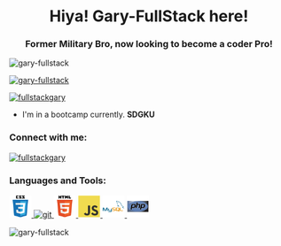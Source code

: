 <h1 align="center">Hiya! Gary-FullStack here!</h1>
<h3 align="center">Former Military Bro, now looking to become a coder Pro!</h3>

<p align="left"> <img src="https://komarev.com/ghpvc/?username=gary-fullstack&label=Profile%20views&color=0e75b6&style=flat" alt="gary-fullstack" /> </p>

<p align="left"> <a href="https://github.com/ryo-ma/github-profile-trophy"><img src="https://github-profile-trophy.vercel.app/?username=gary-fullstack" alt="gary-fullstack" /></a> </p>

<p align="left"> <a href="https://twitter.com/fullstackgary" target="blank"><img src="https://img.shields.io/twitter/follow/fullstackgary?logo=twitter&style=for-the-badge" alt="fullstackgary" /></a> </p>

- I'm in a bootcamp currently. **SDGKU**

<h3 align="left">Connect with me:</h3>
<p align="left">
<a href="https://twitter.com/fullstackgary" target="blank"><img align="center" src="https://raw.githubusercontent.com/rahuldkjain/github-profile-readme-generator/master/src/images/icons/Social/twitter.svg" alt="fullstackgary" height="30" width="40" /></a>
</p>

<h3 align="left">Languages and Tools:</h3>
<p align="left"> <a href="https://www.w3schools.com/css/" target="_blank" rel="noreferrer"> <img src="https://raw.githubusercontent.com/devicons/devicon/master/icons/css3/css3-original-wordmark.svg" alt="css3" width="40" height="40"/> </a> <a href="https://git-scm.com/" target="_blank" rel="noreferrer"> <img src="https://www.vectorlogo.zone/logos/git-scm/git-scm-icon.svg" alt="git" width="40" height="40"/> </a> <a href="https://www.w3.org/html/" target="_blank" rel="noreferrer"> <img src="https://raw.githubusercontent.com/devicons/devicon/master/icons/html5/html5-original-wordmark.svg" alt="html5" width="40" height="40"/> </a> <a href="https://developer.mozilla.org/en-US/docs/Web/JavaScript" target="_blank" rel="noreferrer"> <img src="https://raw.githubusercontent.com/devicons/devicon/master/icons/javascript/javascript-original.svg" alt="javascript" width="40" height="40"/> </a> <a href="https://www.mysql.com/" target="_blank" rel="noreferrer"> <img src="https://raw.githubusercontent.com/devicons/devicon/master/icons/mysql/mysql-original-wordmark.svg" alt="mysql" width="40" height="40"/> </a> <a href="https://www.php.net" target="_blank" rel="noreferrer"> <img src="https://raw.githubusercontent.com/devicons/devicon/master/icons/php/php-original.svg" alt="php" width="40" height="40"/> </a> </p>

<p><img align="center" src="https://github-readme-streak-stats.herokuapp.com/?user=gary-fullstack&" alt="gary-fullstack" /></p>
